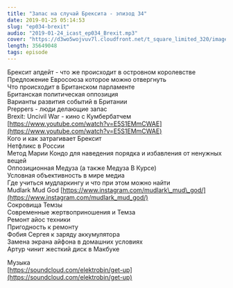 ```yaml
---
title: "Запас на случай Брексита - эпизод 34"
date: 2019-01-25 05:14:53
slug: "ep034-brexit"
audio: "2019-01-24_icast_ep034_Brexit.mp3"
cover: "https://d3wo5wojvuv7l.cloudfront.net/t_square_limited_320/images.spreaker.com/original/d20daaa729fc8cae11f6717f5c961b50.jpg"
length: 35649048
tags: episode
---
```

Брексит апдейт - что же происходит в островном королевстве  
Предложение Евросоюза которое можно отвергнуть  
Что происходит в Британском парламенте  
Британская политическая оппозиция  
Варианты развития событий в Британии  
Preppers - люди делающие запас  
Brexit: Uncivil War - кино с Кумбербатчем [https://www.youtube.com/watch?v=E5S1EMmCWAE](https://www.youtube.com/watch?v=E5S1EMmCWAE)  
Кого и как затрагивает Брексит  
Нетфликс в России  
Метод Марии Кондо для наведения порядка и избавления от ненужных вещей  
Оппозиционная Медуза (а также Медуза В Курсе)  
Условная объективность в мире медиа  
Где учиться мудларкингу и что при этом можно найти  
Mudlark Mud God [https://www.instagram.com/mudlark\_mud\_god/](https://www.instagram.com/mudlark_mud_god/)  
Сокровища Темзы  
Современные жертвоприношения и Темза  
Ремонт айос техники  
Пригодность к ремонту  
Фобия Сергея к заряду аккумулятора  
Замена экрана айфона в домашних условиях  
Артур чинит жесткий диск в Макбуке  
  
Музыка  
[https://soundcloud.com/elektrobin/get-up](https://soundcloud.com/elektrobin/get-up)
